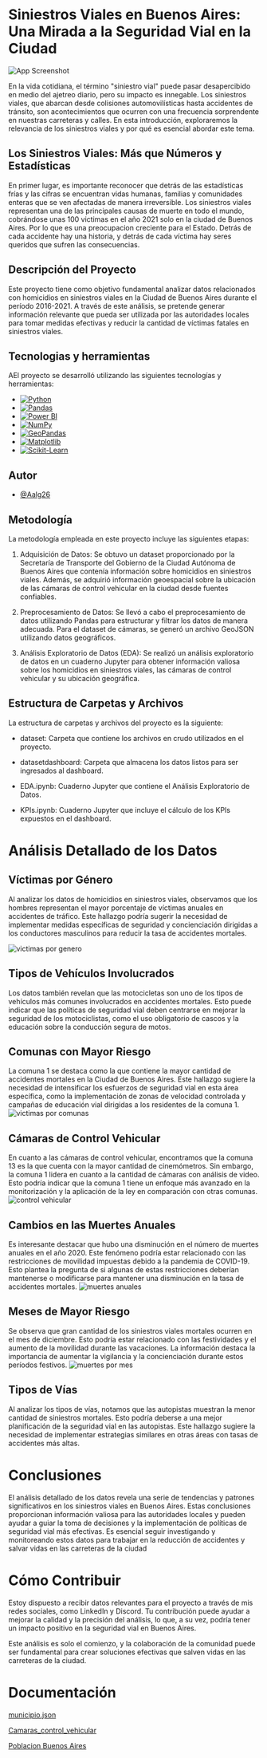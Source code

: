 
# Siniestros Viales en Buenos Aires: Una Mirada a la Seguridad Vial en la Ciudad

![App Screenshot](https://www.portafolio.co/files/article_new_multimedia/uploads/2023/06/16/648c7edc9fc7d.jpeg)






En la vida cotidiana, el término "siniestro vial" puede pasar desapercibido en medio del ajetreo diario, pero su impacto es innegable. Los siniestros viales, que abarcan desde colisiones automovilísticas hasta accidentes de tránsito, son acontecimientos que ocurren con una frecuencia sorprendente en nuestras carreteras y calles. En esta introducción, exploraremos la relevancia de los siniestros viales y por qué es esencial abordar este tema.

 ##  Los Siniestros Viales: Más que Números y Estadísticas

En primer lugar, es importante reconocer que detrás de las estadísticas frías y las cifras se encuentran vidas humanas, familias y comunidades enteras que se ven afectadas de manera irreversible. Los siniestros viales representan una de las principales causas de muerte en todo el mundo, cobrándose unas 100 victimas en el año 2021 solo en la ciudad de Buenos Aires. Por lo que es una preocupacion creciente para el Estado. Detrás de cada accidente hay una historia, y detrás de cada víctima hay seres queridos que sufren las consecuencias.

## Descripción del Proyecto
Este proyecto tiene como objetivo fundamental analizar datos relacionados con homicidios en siniestros viales en la Ciudad de Buenos Aires durante el período 2016-2021. A través de este análisis, se pretende generar información relevante que pueda ser utilizada por las autoridades locales para tomar medidas efectivas y reducir la cantidad de víctimas fatales en siniestros viales.


## Tecnologias y herramientas

AEl proyecto se desarrolló utilizando las siguientes tecnologías y herramientas: 

- [![Python](https://img.shields.io/badge/Python-3.7%20%7C%203.8%20%7C%203.9-blue?style=for-the-badge&logo=python&logoColor=white)](https://www.python.org/)
- [![Pandas](https://img.shields.io/badge/Pandas-1.0%20%7C%201.1%20%7C%201.2%20%7C%201.3-green?style=for-the-badge&logo=pandas&logoColor=white)](https://pandas.pydata.org/)
- [![Power BI](https://img.shields.io/badge/Power%20BI-Latest-orange?style=for-the-badge&logo=powerbi&logoColor=white)](https://powerbi.microsoft.com/)
- [![NumPy](https://img.shields.io/badge/NumPy-1.16%20%7C%201.17%20%7C%201.18-blue?style=for-the-badge&logo=numpy&logoColor=white)](https://numpy.org/)
- [![GeoPandas](https://img.shields.io/badge/GeoPandas-Latest-green?style=for-the-badge&logo=geopandas&logoColor=white)](https://geopandas.org/)
- [![Matplotlib](https://img.shields.io/badge/Matplotlib-3.2%20%7C%203.3%20%7C%203.4-yellow?style=for-the-badge&logo=python&logoColor=white)](https://matplotlib.org/)
- [![Scikit-Learn](https://img.shields.io/badge/Scikit--Learn-0.22%20%7C%200.23%20%7C%200.24-blue?style=for-the-badge&logo=scikit-learn&logoColor=white)](https://scikit-learn.org/)


## Autor

- [@Aalg26](https://github.com/Aalg26)


## Metodología
La metodología empleada en este proyecto incluye las siguientes etapas:

1. Adquisición de Datos: Se obtuvo un dataset proporcionado por la Secretaría de Transporte del Gobierno de la Ciudad Autónoma de Buenos Aires que contenía información sobre homicidios en siniestros viales. Además, se adquirió información geoespacial sobre la ubicación de las cámaras de control vehicular en la ciudad desde fuentes confiables.

2. Preprocesamiento de Datos: Se llevó a cabo el preprocesamiento de datos utilizando Pandas para estructurar y filtrar los datos de manera adecuada. Para el dataset de cámaras, se generó un archivo GeoJSON utilizando datos geográficos.

3. Análisis Exploratorio de Datos (EDA): Se realizó un análisis exploratorio de datos en un cuaderno Jupyter para obtener información valiosa sobre los homicidios en siniestros viales, las cámaras de control vehicular y su ubicación geográfica.

## Estructura de Carpetas y Archivos

La estructura de carpetas y archivos del proyecto es la siguiente:

- dataset: Carpeta que contiene los archivos en crudo utilizados en el proyecto.

- datasetdashboard: Carpeta que almacena los datos listos para ser ingresados al dashboard.

- EDA.ipynb: Cuaderno Jupyter que contiene el Análisis Exploratorio de Datos.

- KPIs.ipynb: Cuaderno Jupyter que incluye el cálculo de los KPIs expuestos en el dashboard.

# Análisis Detallado de los Datos
## Víctimas por Género
Al analizar los datos de homicidios en siniestros viales, observamos que los hombres representan el mayor porcentaje de víctimas anuales en accidentes de tráfico. Este hallazgo podría sugerir la necesidad de implementar medidas específicas de seguridad y concienciación dirigidas a los conductores masculinos para reducir la tasa de accidentes mortales.

![victimas por genero](https://i.imgur.com/cZjtpX5.png)
## Tipos de Vehículos Involucrados
Los datos también revelan que las motocicletas son uno de los tipos de vehículos más comunes involucrados en accidentes mortales. Esto puede indicar que las políticas de seguridad vial deben centrarse en mejorar la seguridad de los motociclistas, como el uso obligatorio de cascos y la educación sobre la conducción segura de motos.

## Comunas con Mayor Riesgo
La comuna 1 se destaca como la que contiene la mayor cantidad de accidentes mortales en la Ciudad de Buenos Aires. Este hallazgo sugiere la necesidad de intensificar los esfuerzos de seguridad vial en esta área específica, como la implementación de zonas de velocidad controlada y campañas de educación vial dirigidas a los residentes de la comuna 1.
![victimas por comunas](https://i.imgur.com/aQFglUF.png)
## Cámaras de Control Vehicular
En cuanto a las cámaras de control vehicular, encontramos que la comuna 13 es la que cuenta con la mayor cantidad de cinemómetros. Sin embargo, la comuna 1 lidera en cuanto a la cantidad de cámaras con análisis de video. Esto podría indicar que la comuna 1 tiene un enfoque más avanzado en la monitorización y la aplicación de la ley en comparación con otras comunas.
![control vehicular](https://i.imgur.com/dZjzCW3.png)
## Cambios en las Muertes Anuales
Es interesante destacar que hubo una disminución en el número de muertes anuales en el año 2020. Este fenómeno podría estar relacionado con las restricciones de movilidad impuestas debido a la pandemia de COVID-19. Esto plantea la pregunta de si algunas de estas restricciones deberían mantenerse o modificarse para mantener una disminución en la tasa de accidentes mortales.
![muertes anuales](https://i.imgur.com/oHNP2vI.png)
## Meses de Mayor Riesgo
Se observa que gran cantidad de los siniestros viales mortales ocurren en el mes de diciembre. Esto podría estar relacionado con las festividades y el aumento de la movilidad durante las vacaciones. La información destaca la importancia de aumentar la vigilancia y la concienciación durante estos períodos festivos.
![muertes por mes](https://i.imgur.com/2lzvr4I.png)
## Tipos de Vías
Al analizar los tipos de vías, notamos que las autopistas muestran la menor cantidad de siniestros mortales. Esto podría deberse a una mejor planificación de la seguridad vial en las autopistas. Este hallazgo sugiere la necesidad de implementar estrategias similares en otras áreas con tasas de accidentes más altas.

# Conclusiones
El análisis detallado de los datos revela una serie de tendencias y patrones significativos en los siniestros viales en Buenos Aires. Estas conclusiones proporcionan información valiosa para las autoridades locales y pueden ayudar a guiar la toma de decisiones y la implementación de políticas de seguridad vial más efectivas. Es esencial seguir investigando y monitoreando estos datos para trabajar en la reducción de accidentes y salvar vidas en las carreteras de la ciudad

# Cómo Contribuir
Estoy dispuesto a recibir datos relevantes para el proyecto a través de mis redes sociales, como LinkedIn y Discord. Tu contribución puede ayudar a mejorar la calidad y la precisión del análisis, lo que, a su vez, podría tener un impacto positivo en la seguridad vial en Buenos Aires.

Este análisis es solo el comienzo, y la colaboración de la comunidad puede ser fundamental para crear soluciones efectivas que salven vidas en las carreteras de la ciudad.
# Documentación

[municipio.json](https://www.ign.gob.ar/NuestrasActividades/InformacionGeoespacial/CapasSIG)

[Camaras_control_vehicular](https://data.buenosaires.gob.ar/dataset/camaras-fijas-control-vehicular)

[Poblacion Buenos Aires](https://es.wikipedia.org/wiki/Buenos_Aires)

